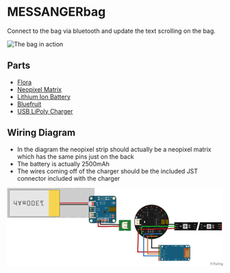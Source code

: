 # MESSANGERbag

Connect to the bag via bluetooth and update the text scrolling on the bag.

![The bag in action](http://i.imgur.com/lVwGEZM.gif)


## Parts

* [Flora](https://www.adafruit.com/product/659)
* [Neopixel Matrix](https://www.adafruit.com/product/2294)
* [Lithium Ion Battery](https://www.adafruit.com/product/328)
* [Bluefruit](https://www.adafruit.com/product/2479)
* [USB LiPoly Charger](https://www.adafruit.com/products/259)

## Wiring Diagram
* In the diagram the neopixel strip should actually be a neopixel matrix which has the same pins just on the back
* The battery is actually 2500mAh
* The wires coming off of the charger should be the included JST connector included with the charger

![wiring diagram for messanger bag](wiring.png)

